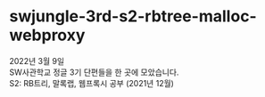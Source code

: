 # swjungle-3rd-s2-rbtree-malloc-webproxy

2022년 3월 9일 <br />
SW사관학교 정글 3기 단편들을 한 곳에 모았습니다. <br />
S2: RB트리, 말록랩, 웹프록시 공부 (2021년 12월)
